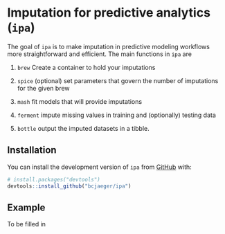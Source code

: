 
<!-- README.md is generated from README.Rmd. Please edit that file -->

# Imputation for predictive analytics (`ipa`)

<!-- Think about statistics in medicine submission -->

The goal of `ipa` is to make imputation in predictive modeling workflows
more straightforward and efficient. The main functions in `ipa` are

1.  `brew` Create a container to hold your imputations

2.  `spice` (optional) set parameters that govern the number of
    imputations for the given brew

3.  `mash` fit models that will provide imputations

4.  `ferment` impute missing values in training and (optionally) testing
    data

5.  `bottle` output the imputed datasets in a
tibble.

## Installation

<!-- You can install the released version of ipa from [CRAN](https://CRAN.R-project.org) with: -->

<!-- ``` r -->

<!-- install.packages("ipa") -->

<!-- ``` -->

You can install the development version of `ipa` from
[GitHub](https://github.com/) with:

``` r
# install.packages("devtools")
devtools::install_github("bcjaeger/ipa")
```

## Example

To be filled in
